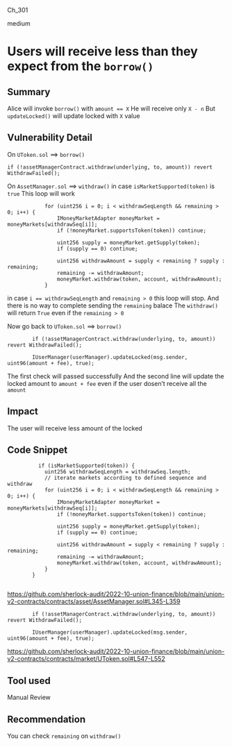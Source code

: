 Ch_301

medium

# Users will receive less than they expect from the `borrow()`

## Summary
Alice will invoke `borrow()` with `amount == X` 
He will receive only `X - n`
But `updateLocked()` will update locked with `X` value 

## Vulnerability Detail
On `UToken.sol` ==> `borrow()`
```solidity
if (!assetManagerContract.withdraw(underlying, to, amount)) revert WithdrawFailed();
```
On `AssetManager.sol` ==> `withdraw()` in case `isMarketSupported(token)` is `true`
This loop will work
```solidity
            for (uint256 i = 0; i < withdrawSeqLength && remaining > 0; i++) {
                IMoneyMarketAdapter moneyMarket = moneyMarkets[withdrawSeq[i]];
                if (!moneyMarket.supportsToken(token)) continue;

                uint256 supply = moneyMarket.getSupply(token);
                if (supply == 0) continue;

                uint256 withdrawAmount = supply < remaining ? supply : remaining;
                remaining -= withdrawAmount;
                moneyMarket.withdraw(token, account, withdrawAmount);
            }
```
in case `i == withdrawSeqLength` and `remaining > 0` this loop will stop. And there is no way to complete sending the `remaining` balace 
The  `withdraw()` will return `True` even if the `remaining > 0`

Now go back to `UToken.sol` ==> `borrow()`

```solidity
        if (!assetManagerContract.withdraw(underlying, to, amount)) revert WithdrawFailed();

        IUserManager(userManager).updateLocked(msg.sender, uint96(amount + fee), true);
```
The first check will passed successfully 
And the second line will update the locked amount to `amount + fee` even if the user dosen’t receive all the `amount`

## Impact
The user will receive less amount of the locked

## Code Snippet
```solidity
          if (isMarketSupported(token)) {
            uint256 withdrawSeqLength = withdrawSeq.length;
            // iterate markets according to defined sequence and withdraw
            for (uint256 i = 0; i < withdrawSeqLength && remaining > 0; i++) {
                IMoneyMarketAdapter moneyMarket = moneyMarkets[withdrawSeq[i]];
                if (!moneyMarket.supportsToken(token)) continue;

                uint256 supply = moneyMarket.getSupply(token);
                if (supply == 0) continue;

                uint256 withdrawAmount = supply < remaining ? supply : remaining;
                remaining -= withdrawAmount;
                moneyMarket.withdraw(token, account, withdrawAmount);
            }
        }
 
```
https://github.com/sherlock-audit/2022-10-union-finance/blob/main/union-v2-contracts/contracts/asset/AssetManager.sol#L345-L359

```solidity
        if (!assetManagerContract.withdraw(underlying, to, amount)) revert WithdrawFailed();

        IUserManager(userManager).updateLocked(msg.sender, uint96(amount + fee), true);
```
https://github.com/sherlock-audit/2022-10-union-finance/blob/main/union-v2-contracts/contracts/market/UToken.sol#L547-L552



## Tool used

Manual Review

## Recommendation
You can check `remaining` on `withdraw()`